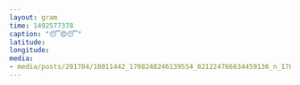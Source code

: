 ```yaml
---
layout: gram
time: 1492577378
caption: "😴😍😴"
latitude: 
longitude: 
media:
- media/posts/201704/18011442_1708248246139554_821224766634459136_n_17855170405149180.jpg
---
```

